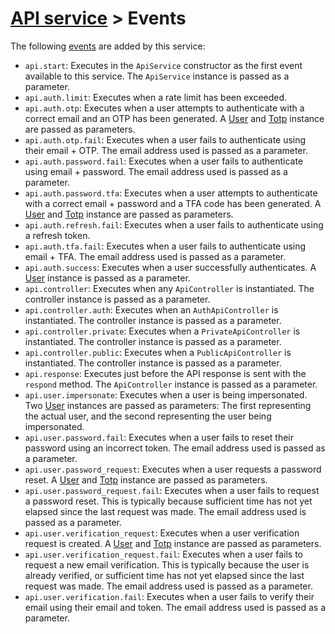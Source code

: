 # [API service](README.md) > Events

The following [events](https://github.com/bayfrontmedia/bones/blob/master/docs/services/events.md) are added by this service:

- `api.start`: Executes in the `ApiService` constructor as the first event available to this service. 
The `ApiService` instance is passed as a parameter.
- `api.auth.limit`: Executes when a rate limit has been exceeded. 
- `api.auth.otp`: Executes when a user attempts to authenticate with a correct email and an OTP has been generated.
A [User](https://github.com/bayfrontmedia/bones-service-rbac/blob/master/docs/user.md) and [Totp](https://github.com/bayfrontmedia/bones-service-rbac/blob/master/docs/totp.md) instance are passed as parameters.
- `api.auth.otp.fail`: Executes when a user fails to authenticate using their email + OTP. The email address used
is passed as a parameter.
- `api.auth.password.fail`: Executes when a user fails to authenticate using email + password. The email address used
is passed as a parameter.
- `api.auth.password.tfa`: Executes when a user attempts to authenticate with a correct email + password and a 
TFA code has been generated. A [User](https://github.com/bayfrontmedia/bones-service-rbac/blob/master/docs/user.md) and
[Totp](https://github.com/bayfrontmedia/bones-service-rbac/blob/master/docs/totp.md) instance are passed as parameters.
- `api.auth.refresh.fail`: Executes when a user fails to authenticate using a refresh token.
- `api.auth.tfa.fail`: Executes when a user fails to authenticate using email + TFA. The email address used is passed
as a parameter.
- `api.auth.success`: Executes when a user successfully authenticates. A [User](https://github.com/bayfrontmedia/bones-service-rbac/blob/master/docs/user.md)
instance is passed as a parameter.
- `api.controller`: Executes when any `ApiController` is instantiated. The controller instance is passed as a parameter.
- `api.controller.auth`: Executes when an `AuthApiController` is instantiated. The controller instance is passed as a parameter.
- `api.controller.private`: Executes when a `PrivateApiController` is instantiated. The controller instance is passed as a parameter.
- `api.controller.public`: Executes when a `PublicApiController` is instantiated. The controller instance is passed as a parameter.
- `api.response`: Executes just before the API response is sent with the `respond` method. 
The `ApiController` instance is passed as a parameter.
- `api.user.impersonate`: Executes when a user is being impersonated. Two [User](https://github.com/bayfrontmedia/bones-service-rbac/blob/master/docs/user.md)
instances are passed as parameters: The first representing the actual user, and the second representing the user being impersonated.
- `api.user.password.fail`: Executes when a user fails to reset their password using an incorrect token. The email address
used is passed as a parameter.
- `api.user.password_request`: Executes when a user requests a password reset. 
A [User](https://github.com/bayfrontmedia/bones-service-rbac/blob/master/docs/user.md) and [Totp](https://github.com/bayfrontmedia/bones-service-rbac/blob/master/docs/totp.md) instance are passed as parameters.
- `api.user.password_request.fail`: Executes when a user fails to request a password reset. This is typically because
sufficient time has not yet elapsed since the last request was made. The email address used is passed as a parameter.
- `api.user.verification_request`: Executes when a user verification request is created.
A [User](https://github.com/bayfrontmedia/bones-service-rbac/blob/master/docs/user.md) and [Totp](https://github.com/bayfrontmedia/bones-service-rbac/blob/master/docs/totp.md) instance are passed as parameters.
- `api.user.verification_request.fail`: Executes when a user fails to request a new email verification. 
This is typically because the user is already verified, or sufficient time has not yet elapsed since the last request was made.
The email address used is passed as a parameter.
- `api.user.verification.fail`: Executes when a user fails to verify their email using their email and token. The email
address used is passed as a parameter.